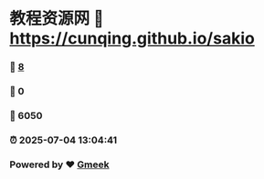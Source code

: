 # 教程资源网 :link: https://cunqing.github.io/sakio 
### :page_facing_up: [8](https://cunqing.github.io/sakio/tag.html) 
### :speech_balloon: 0 
### :hibiscus: 6050 
### :alarm_clock: 2025-07-04 13:04:41 
### Powered by :heart: [Gmeek](https://github.com/Meekdai/Gmeek)
